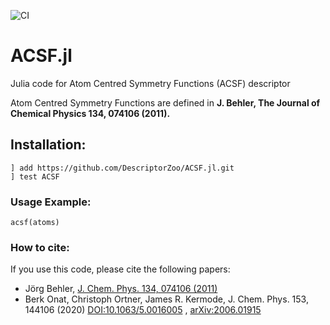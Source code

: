 ![CI](https://github.com/DescriptorZoo/ACSF.jl/workflows/CI/badge.svg)

# ACSF.jl
Julia code for Atom Centred Symmetry Functions (ACSF) descriptor

Atom Centred Symmetry Functions are defined in **J. Behler, The Journal of Chemical Physics 134, 074106
(2011).**

## Installation:

```
] add https://github.com/DescriptorZoo/ACSF.jl.git
] test ACSF
```

### Usage Example:

```
acsf(atoms)
```

### How to cite:

If you use this code, please cite the following papers:
- Jörg Behler, [J. Chem. Phys. 134, 074106 (2011)](https://doi.org/10.1063/1.3553717)
- Berk Onat, Christoph Ortner, James R. Kermode, J. Chem. Phys. 153, 144106 (2020) [DOI:10.1063/5.0016005](https://doi.org/10.1063/5.0016005) , [arXiv:2006.01915](https://arxiv.org/abs/2006.01915)
